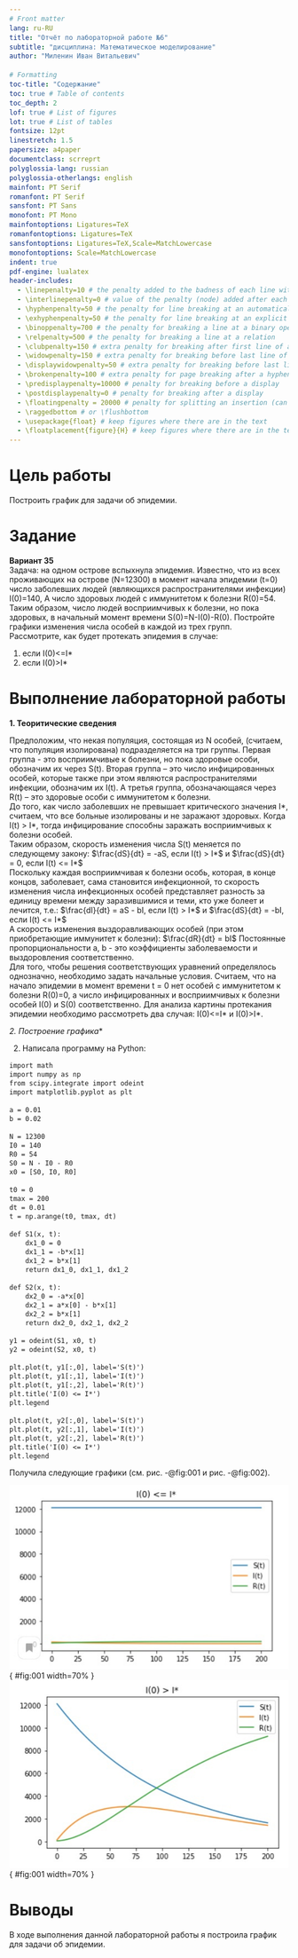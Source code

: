 ```yaml
---
# Front matter
lang: ru-RU
title: "Отчёт по лабораторной работе №6"
subtitle: "дисциплина: Математическое моделирование"
author: "Миленин Иван Витальевич"

# Formatting
toc-title: "Содержание"
toc: true # Table of contents
toc_depth: 2
lof: true # List of figures
lot: true # List of tables
fontsize: 12pt
linestretch: 1.5
papersize: a4paper
documentclass: scrreprt
polyglossia-lang: russian
polyglossia-otherlangs: english
mainfont: PT Serif
romanfont: PT Serif
sansfont: PT Sans
monofont: PT Mono
mainfontoptions: Ligatures=TeX
romanfontoptions: Ligatures=TeX
sansfontoptions: Ligatures=TeX,Scale=MatchLowercase
monofontoptions: Scale=MatchLowercase
indent: true
pdf-engine: lualatex
header-includes:
  - \linepenalty=10 # the penalty added to the badness of each line within a paragraph (no associated penalty node) Increasing the value makes tex try to have fewer lines in the paragraph.
  - \interlinepenalty=0 # value of the penalty (node) added after each line of a paragraph.
  - \hyphenpenalty=50 # the penalty for line breaking at an automatically inserted hyphen
  - \exhyphenpenalty=50 # the penalty for line breaking at an explicit hyphen
  - \binoppenalty=700 # the penalty for breaking a line at a binary operator
  - \relpenalty=500 # the penalty for breaking a line at a relation
  - \clubpenalty=150 # extra penalty for breaking after first line of a paragraph
  - \widowpenalty=150 # extra penalty for breaking before last line of a paragraph
  - \displaywidowpenalty=50 # extra penalty for breaking before last line before a display math
  - \brokenpenalty=100 # extra penalty for page breaking after a hyphenated line
  - \predisplaypenalty=10000 # penalty for breaking before a display
  - \postdisplaypenalty=0 # penalty for breaking after a display
  - \floatingpenalty = 20000 # penalty for splitting an insertion (can only be split footnote in standard LaTeX)
  - \raggedbottom # or \flushbottom
  - \usepackage{float} # keep figures where there are in the text
  - \floatplacement{figure}{H} # keep figures where there are in the text
---
```


# Цель работы

Построить график для задачи об эпидемии.

# Задание

**Вариант 35**  
  Задача: на одном острове вспыхнула эпидемия. Известно, что из всех проживающих
на острове (N=12300) в момент начала эпидемии (t=0) число заболевших людей
(являющихся распространителями инфекции) I(0)=140, А число здоровых людей с
иммунитетом к болезни R(0)=54. Таким образом, число людей восприимчивых к
болезни, но пока здоровых, в начальный момент времени S(0)=N-I(0)-R(0).
Постройте графики изменения числа особей в каждой из трех групп.  
  Рассмотрите, как будет протекать эпидемия в случае:  
  1) если I(0)<=I*  
  2) если I(0)>I*

# Выполнение лабораторной работы

**1. Теоритические сведения**

Предположим, что некая
популяция, состоящая из N особей, (считаем, что популяция изолирована)
подразделяется на три группы. Первая группа - это восприимчивые к болезни, но
пока здоровые особи, обозначим их через S(t). Вторая группа – это число
инфицированных особей, которые также при этом являются распространителями
инфекции, обозначим их I(t). А третья группа, обозначающаяся через R(t) – это
здоровые особи с иммунитетом к болезни.  
  До того, как число заболевших не превышает критического значения I*, считаем, что все больные изолированы и не заражают здоровых. Когда I(t) > I*, тогда инфицирование способны заражать восприимчивых к болезни особей.  
  Таким образом, скорость изменения числа S(t) меняется по следующему закону: $\frac{dS}{dt} = -aS, если I(t) > I*$ и $\frac{dS}{dt} = 0, если I(t) <= I*$  
  Поскольку каждая восприимчивая к болезни особь, которая, в конце концов, заболевает, сама становится инфекционной, то скорость изменения числа инфекционных особей представляет разность за единицу времени между заразившимися и теми, кто уже болеет и лечится, т.е.:
$\frac{dI}{dt} = aS - bI, если I(t) > I*$ и $\frac{dS}{dt} = -bI, если I(t) <= I*$  
  А скорость изменения выздоравливающих особей (при этом приобретающие иммунитет к болезни): $\frac{dR}{dt} = bI$
  Постоянные пропорциональности a, b - это коэффициенты заболеваемости и выздоровления соответственно.  
  Для того, чтобы решения соответствующих уравнений определялось однозначно, необходимо задать начальные условия. Считаем, что на начало эпидемии в момент времени t = 0 нет особей с иммунитетом к болезни R(0)=0, а число инфицированных и восприимчивых к болезни особей I(0) и S(0) соответственно.
Для анализа картины протекания эпидемии необходимо рассмотреть два случая: I(0)<=I* и I(0)>I*.

*2. Построение графика**

2. Написала программу на Python:
```
import math
import numpy as np
from scipy.integrate import odeint
import matplotlib.pyplot as plt

a = 0.01
b = 0.02

N = 12300
I0 = 140
R0 = 54
S0 = N - I0 - R0
x0 = [S0, I0, R0]

t0 = 0
tmax = 200
dt = 0.01
t = np.arange(t0, tmax, dt)

def S1(x, t):
	dx1_0 = 0
	dx1_1 = -b*x[1]
	dx1_2 = b*x[1]
	return dx1_0, dx1_1, dx1_2

def S2(x, t):
	dx2_0 = -a*x[0]
	dx2_1 = a*x[0] - b*x[1]
	dx2_2 = b*x[1]
	return dx2_0, dx2_1, dx2_2

y1 = odeint(S1, x0, t)
y2 = odeint(S2, x0, t)

plt.plot(t, y1[:,0], label='S(t)')
plt.plot(t, y1[:,1], label='I(t)')
plt.plot(t, y1[:,2], label='R(t)')
plt.title('I(0) <= I*')
plt.legend

plt.plot(t, y2[:,0], label='S(t)')
plt.plot(t, y2[:,1], label='I(t)')
plt.plot(t, y2[:,2], label='R(t)')
plt.title('I(0) <= I*')
plt.legend
```

Получила следующие графики (см. рис. -@fig:001 и рис. -@fig:002).

![Рис. 1. График для 1 случая](image/1.png){ #fig:001 width=70% }
![Рис. 2. График для 2 случая](image/2.png){ #fig:001 width=70% }

# Выводы

В ходе выполнения данной лабораторной работы я построила график для задачи об эпидемии.
